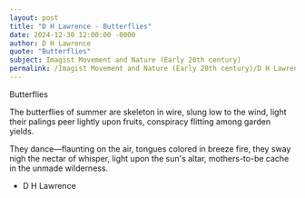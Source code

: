 ```yaml
---
layout: post
title: "D H Lawrence - Butterflies"
date: 2024-12-30 12:00:00 -0000
author: D H Lawrence
quote: "Butterflies"
subject: Imagist Movement and Nature (Early 20th century)
permalink: /Imagist Movement and Nature (Early 20th century)/D H Lawrence/D H Lawrence - Butterflies
---
```


Butterflies

  The butterflies of summer
  are skeleton in wire, slung
  low to the wind, light their palings
  peer lightly upon fruits, conspiracy
  flitting among garden yields.

  They dance—flaunting on the air,
  tongues colored in breeze fire, they sway
  nigh the nectar of whisper, light upon
  the sun's altar, mothers-to-be cache
  in the unmade wilderness.


- D H Lawrence
